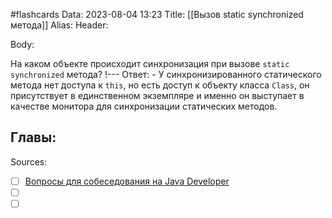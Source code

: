 #flashcards
Data: 2023-08-04 13:23
Title: [[Вызов static synchronized метода]]
Alias:
Header:



Body:



На каком объекте происходит синхронизация при вызове `static synchronized` метода?
!---
Ответ:
	- У синхронизированного статического метода нет доступа к `this`, но есть доступ к объекту класса `Class`, он присутствует в единственном экземпляре и именно он выступает в качестве монитора для синхронизации статических методов.
<!--SR:!2023-10-27,10,190-->




Главы:
-


Sources:
- [ ] [Вопросы для собеседования на Java Developer](https://github.com/enhorse/java-interview/blob/master/README.md#%D0%9E%D0%9E%D0%9F)
- [ ] []()
- [ ] []()
